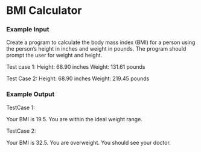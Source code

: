 ﻿# BMI Calculator

### Example Input
Create a program to calculate the body mass index (BMI)
for a person using the person’s height in inches and weight
in pounds. The program should prompt the user for weight
and height.

Test case 1:
Height: 68.90 inches
Weight: 131.61 pounds

Test Case 2:
Height: 68.90 inches
Weight: 219.45 pounds

### Example Output

TestCase 1:

Your BMI is 19.5.
You are within the ideal weight range.

TestCase 2:

Your BMI is 32.5.
You are overweight. You should see your doctor.

